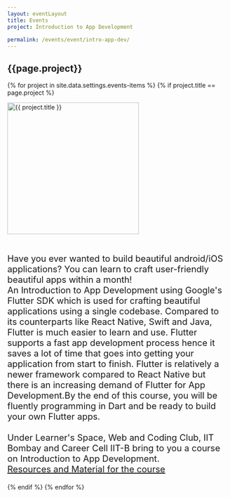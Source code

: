 ```yaml
---
layout: eventLayout
title: Events
project: Introduction to App Development
    
permalink: /events/event/intro-app-dev/
---
```


<h2 class="display1 m-3 p-3 text-center">{{page.project}}</h2>

{% for project in site.data.settings.events-items %}
{% if project.title == page.project %}
<div>
    <img src="{{ site.baseurl }}/{{ project.image }}"  width = "300" height="300" alt="{{ project.title }}" class="border rounded img-soc">
</div>

<div>
    <p class="display3" style = "font-size:20px;" >
        <br>
       Have you ever wanted to build beautiful android/iOS applications? You can learn to craft user-friendly beautiful apps within a month! 
<br>
An Introduction to App Development using Google's Flutter SDK which is used for crafting beautiful applications using a single codebase. Compared to its counterparts like React Native, Swift and Java, Flutter is much easier to learn and use. Flutter supports a fast app development process hence it saves a lot of time that goes into getting your application from start to finish. Flutter is relatively a newer framework compared to React Native but there is an increasing demand of Flutter for App Development.By the end of this course, you will be fluently programming in Dart and be ready to build your own Flutter apps.
<br><br>
Under Learner's Space, Web and Coding Club, IIT Bombay and Career Cell IIT-B bring to you a course on Introduction to App Development.
<br>
<a href="https://github.com/wncc/TSS-2021/tree/main/Intro%20to%20App%20Development">Resources and Material for the course</a>
    </p>
</div>
{% endif %}
{% endfor %}
